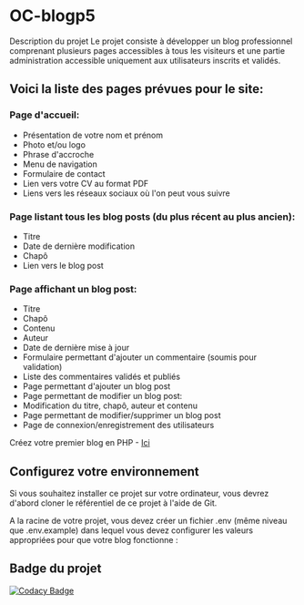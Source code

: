 # OC-blogp5

Description du projet
Le projet consiste à développer un blog professionnel comprenant plusieurs pages accessibles à tous les visiteurs et une partie administration accessible uniquement aux utilisateurs inscrits et validés.

## Voici la liste des pages prévues pour le site:

### Page d'accueil:
* Présentation de votre nom et prénom
* Photo et/ou logo
* Phrase d'accroche
* Menu de navigation
* Formulaire de contact
* Lien vers votre CV au format PDF
* Liens vers les réseaux sociaux où l'on peut vous suivre
### Page listant tous les blog posts (du plus récent au plus ancien):
* Titre
* Date de dernière modification
* Chapô
* Lien vers le blog post
### Page affichant un blog post:
* Titre
* Chapô
* Contenu
* Auteur
* Date de dernière mise à jour
* Formulaire permettant d'ajouter un commentaire (soumis pour validation)
* Liste des commentaires validés et publiés
* Page permettant d'ajouter un blog post
* Page permettant de modifier un blog post:
* Modification du titre, chapô, auteur et contenu
* Page permettant de modifier/supprimer un blog post
* Page de connexion/enregistrement des utilisateurs

Créez votre premier blog en PHP - [Ici](https://openclassrooms.com/fr/paths/500/projects/7/assignment)

## Configurez votre environnement
Si vous souhaitez installer ce projet sur votre ordinateur, vous devrez d'abord cloner le référentiel de ce projet à l'aide de Git.

A la racine de votre projet, vous devez créer un fichier .env (même niveau que .env.example) dans lequel vous devez configurer les valeurs appropriées pour que votre blog fonctionne :

## Badge du projet

[![Codacy Badge](https://app.codacy.com/project/badge/Grade/ad8b8c1e2a4e4c03b5f8687426d4f9bc)](https://www.codacy.com/manual/utilisateur/projet?utm_source=github.com&amp;utm_medium=referral&amp;utm_content=cpichaud/OC-blogp5&amp;utm_campaign=Badge_Grade)
